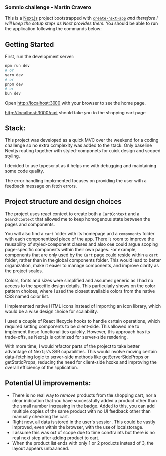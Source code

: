 ### Somnio challenge - Martin Cravero

This is a [Next.js](https://nextjs.org) project bootstrapped with [`create-next-app`](https://nextjs.org/docs/app/api-reference/cli/create-next-app) _and therefore I will keep the setup steps as Next provides them._ You should be able to run the application following the commands below:

## Getting Started

First, run the development server:

```bash
npm run dev
# or
yarn dev
# or
pnpm dev
# or
bun dev
```

Open [http://localhost:3000](http://localhost:3000) with your browser to see the home page.

[http://localhost:3000/cart](http://localhost:3000/cart) should take you to the shopping cart page.

## Stack:
This project was developed as a quick MVC over the weekend for a coding challenge so no extra complexity was added to the stack. Only baseline Nextjs routing together with styled-componets for quick design and scoped styling.

I decided to use typescript as it helps me with debugging and maintaining some code quality.

The error handling implemented focuses on providing the user with a feedback message on fetch errors.

## Project structure and design choices
The project uses react context to create both a `CartContext` and a `SearchContext` that allowed me to keep homogenous state between the pages and components. 

You will also find a `cart` folder with its homepage and a `components` folder with each componentized piece of the app. There is room to improve the reusability of styled-component classes and also one could argue scoping page-specific components within their own pages. For example, components that are only used by the `Cart` page could reside within a `cart` folder, rather than in the global components folder. This would lead to better organization, make it easier to manage components, and improve clarity as the project scales.

Colors, fonts and sizes were simplified and assumed generic as I had no access to the specific design details. This particularly shows on the color pattern choices, where I used the closest available colors from the native CSS named color list.

I implemented native HTML icons instead of importing an icon library, which would be a wise design choice for scalability. 

I used a couple of React lifecycle hooks to handle certain operations, which required setting components to be client-side. This allowed me to implement these functionalities quickly. However, this approach has its trade-offs, as Next.js is optimized for server-side rendering.

With more time, I would refactor parts of the project to take better advantage of Next.js’s SSR capabilities. This would involve moving certain data-fetching logic to server-side methods like getServerSideProps or getStaticProps, reducing the need for client-side hooks and improving the overall efficiency of the application.

## Potential UI improvements:

- There is no real way to _remove_ products from the shopping cart, nor a clear indication that you have successfully added a product other than the small number increasing in the badge. Added to this, you can add multiple copies of the same product with no UI feedback other than manually checking the cart.
- Right now, all data is stored in the user's session. This could be vastly improved, even within the browser, with the use of localstorage.
- I assume this was out of scope due to time constraints but there is no real next step after adding product to cart.
- When the product list ends with only 1 or 2 products instead of 3, the layout appears unbalanced.